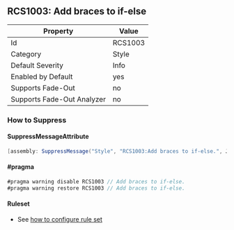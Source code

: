 ## RCS1003: Add braces to if\-else

Property | Value
--- | --- 
Id | RCS1003
Category | Style
Default Severity | Info
Enabled by Default | yes
Supports Fade-Out | no
Supports Fade-Out Analyzer | no

### How to Suppress

#### SuppressMessageAttribute

```csharp
[assembly: SuppressMessage("Style", "RCS1003:Add braces to if-else.", Justification = "<Pending>")]
```

#### \#pragma

```csharp
#pragma warning disable RCS1003 // Add braces to if-else.
#pragma warning restore RCS1003 // Add braces to if-else.
```

#### Ruleset

* See [how to configure rule set](../HowToConfigureAnalyzers.md)
